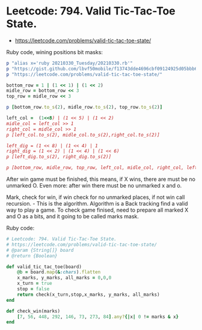 # Leetcode: 794. Valid Tic-Tac-Toe State.

- https://leetcode.com/problems/valid-tic-tac-toe-state/


Ruby code, wining positions bit masks:
```Ruby
p "alias x='ruby 20210330_Tuesday/20210330.rb'" 
p "https://gist.github.com/lbvf50mobile/f13743dde4696cbf09124925d05bbb6c"
p "https://leetcode.com/problems/valid-tic-tac-toe-state/"

bottom_row = 1 | (1 << 1) | (1 << 2)
midle_row = bottom_row << 3
top_row = midle_row << 3

p [bottom_row.to_s(2), midle_row.to_s(2), top_row.to_s(2)]

left_col =  (1<<8) | (1 << 5) | (1 << 2)
midle_col = left_col >> 1
right_col = midle_col >> 1
p [left_col.to_s(2), midle_col.to_s(2),right_col.to_s(2)]

left_dig = (1 << 8) | (1 << 4) | 1
right_dig = (1 << 2) | (1 << 4) | (1 << 6)
p [left_dig.to_s(2), right_dig.to_s(2)]

p [bottom_row, midle_row, top_row, left_col, midle_col, right_col, left_dig, right_dig]
```

After win game must be finished, this means, if X wins, there are must be no unmarked O. Even more: after win there must be no unmarked x and o.  

Mark, check for win, if win check for no unmarked places, if not win call recursion. - This is the algorithm. Algorithm is a Back tracking find a valid way to play a game.
To check game finised, need to prepare all marked X and O as a bits, and it going to be called marks mask.   

Ruby code:
```Ruby
# Leetcode: 794. Valid Tic-Tac-Toe State.
# https://leetcode.com/problems/valid-tic-tac-toe-state/
# @param {String[]} board
# @return {Boolean}

def valid_tic_tac_toe(board)
    @b = board.map(&:chars).flatten
    x_marks, y_marks, all_marks = 0,0,0
    x_turn = true
    stop = false
    return check(x_turn,stop,x_marks, y_marks, all_marks)
end

def check_win(marks)
    [7, 56, 448, 292, 146, 73, 273, 84].any?{|x| 0 != marks & x}
end
```